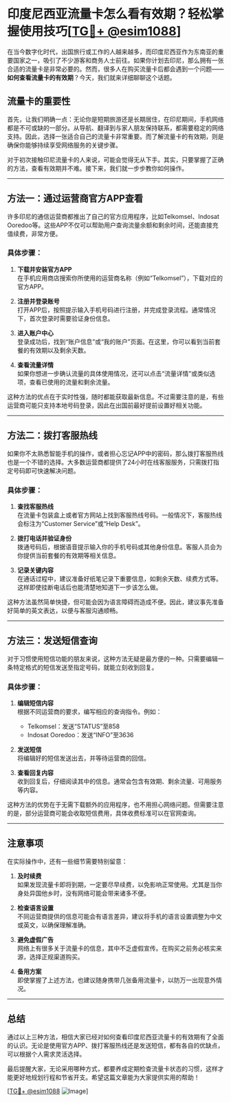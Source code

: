 # 印度尼西亚流量卡怎么看有效期？轻松掌握使用技巧[[TG💪+ @esim1088](https://t.me/s/esim1088)]

在当今数字化时代，出国旅行或工作的人越来越多，而印度尼西亚作为东南亚的重要国家之一，吸引了不少游客和商务人士前往。如果你计划去印尼，那么拥有一张合适的流量卡是非常必要的。然而，很多人在购买流量卡后都会遇到一个问题——**如何查看流量卡的有效期**？今天，我们就来详细聊聊这个话题。

## 流量卡的重要性

首先，让我们明确一点：无论你是短期旅游还是长期居住，在印尼期间，手机网络都是不可或缺的一部分。从导航、翻译到与家人朋友保持联系，都需要稳定的网络支持。因此，选择一张适合自己的流量卡非常重要。而了解流量卡的有效期，则是确保你能够持续享受网络服务的关键步骤。

对于初次接触印尼流量卡的人来说，可能会觉得无从下手。其实，只要掌握了正确的方法，查看有效期并不难。接下来，我们就一步步教你如何操作。

---

## 方法一：通过运营商官方APP查看

许多印尼的通信运营商都推出了自己的官方应用程序，比如Telkomsel、Indosat Ooredoo等。这些APP不仅可以帮助用户查询流量余额和剩余时间，还能直接充值续费，非常方便。

### 具体步骤：

1. **下载并安装官方APP**  
   在手机应用商店搜索你所使用的运营商名称（例如“Telkomsel”），下载对应的官方APP。

2. **注册并登录账号**  
   打开APP后，按照提示输入手机号码进行注册，并完成登录流程。通常情况下，首次登录时需要验证身份信息。

3. **进入账户中心**  
   登录成功后，找到“账户信息”或“我的账户”页面。在这里，你可以看到当前套餐的有效期以及剩余天数。

4. **查看流量详情**  
   如果你想进一步确认流量的具体使用情况，还可以点击“流量详情”或类似选项，查看已使用的流量和剩余流量。

这种方法的优点在于实时性强，随时都能获取最新信息。不过需要注意的是，有些运营商可能只支持本地号码登录，因此在出国前最好提前设置好相关功能。

---

## 方法二：拨打客服热线

如果你不太熟悉智能手机的操作，或者担心忘记APP中的密码，那么拨打客服热线也是一个不错的选择。大多数运营商都提供了24小时在线客服服务，只需拨打指定号码即可快速解决问题。

### 具体步骤：

1. **查找客服热线**  
   在流量卡包装盒上或者官方网站上找到客服热线号码。一般情况下，客服热线会标注为“Customer Service”或“Help Desk”。

2. **拨打电话并验证身份**  
   拨通号码后，根据语音提示输入你的手机号码或其他身份信息。客服人员会为你提供当前套餐的有效期等相关信息。

3. **记录关键内容**  
   在通话过程中，建议准备好纸笔记录下重要信息，如剩余天数、续费方式等。这样即使挂断电话后也能清楚地知道下一步该怎么做。

这种方法虽然简单快捷，但可能会因为语言障碍而造成不便。因此，建议事先准备好简单的英文表达，以便与客服沟通顺畅。

---

## 方法三：发送短信查询

对于习惯使用短信功能的朋友来说，这种方法无疑是最方便的一种。只需要编辑一条特定格式的短信发送至指定号码，就能立刻收到回复。

### 具体步骤：

1. **编辑短信内容**  
   根据不同运营商的要求，编写相应的查询指令。例如：
   - Telkomsel：发送“STATUS”至858
   - Indosat Ooredoo：发送“INFO”至3636

2. **发送短信**  
   将编辑好的短信发送出去，并等待运营商的回信。

3. **查看回复内容**  
   收到回复后，仔细阅读其中的信息。通常会包含有效期、剩余流量、可用服务等内容。

这种方法的优势在于无需下载额外的应用程序，也不用担心网络问题。但需要注意的是，部分运营商可能会收取短信费用，具体收费标准可以在官网查询。

---

## 注意事项

在实际操作中，还有一些细节需要特别留意：

1. **及时续费**  
   如果发现流量卡即将到期，一定要尽早续费，以免影响正常使用。尤其是当你身处异国他乡时，没有网络可能会带来诸多不便。

2. **检查语言设置**  
   不同运营商提供的信息可能会有语言差异，建议将手机的语言设置调整为中文或英文，以确保理解准确。

3. **避免虚假广告**  
   网络上有很多关于流量卡的信息，其中不乏虚假宣传。在购买之前务必核实来源，选择正规渠道购买。

4. **备用方案**  
   即使掌握了上述方法，也建议随身携带几张备用流量卡，以防万一出现意外情况。

---

## 总结

通过以上三种方法，相信大家已经对如何查看印度尼西亚流量卡的有效期有了全面的认识。无论是使用官方APP、拨打客服热线还是发送短信，都有各自的优缺点，可以根据个人需求灵活选择。

最后提醒大家，无论采用哪种方式，都要养成定期检查流量卡状态的习惯，这样才能更好地规划行程和节省开支。希望这篇文章能为大家提供实用的帮助！

[[TG💪+ @esim1088](https://t.me/s/esim1088) ![Image](https://i.postimg.cc/4NQfJmqS/Snipaste-2025-05-13-00-14-12.png)]